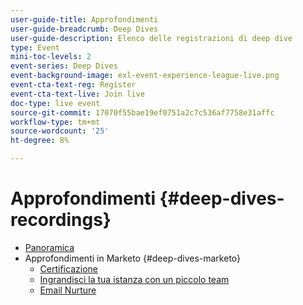 ```yaml
---
user-guide-title: Approfondimenti
user-guide-breadcrumb: Deep Dives
user-guide-description: Elenco delle registrazioni di deep dive
type: Event
mini-toc-levels: 2
event-series: Deep Dives
event-background-image: exl-event-experience-league-live.png
event-cta-text-reg: Register
event-cta-text-live: Join live
doc-type: live event
source-git-commit: 17070f55bae19ef0751a2c7c536af7758e31affc
workflow-type: tm+mt
source-wordcount: '25'
ht-degree: 8%

---
```



# Approfondimenti {#deep-dives-recordings}

+ [Panoramica](overview.md)
+ Approfondimenti in Marketo {#deep-dives-marketo}
   + [Certificazione](certification.md)
   + [Ingrandisci la tua istanza con un piccolo team](small-team-instance.md)
   + [Email Nurture](email-nurture.md)